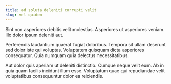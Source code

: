 ```yaml
---
title: ad soluta deleniti corrupti velit
slug: vel quidem
---
```


Sint non asperiores debitis velit molestias. Asperiores ut asperiores veniam. Illo dolor ipsum deleniti aut.

Perferendis laudantium quaerat fugiat doloribus. Tempora sit ullam deserunt sed dolor iste qui voluptas. Voluptatem quisquam dicta asperiores consequatur. Quia numquam quia delectus necessitatibus.

Aut dolor quis aperiam ut deleniti distinctio. Cumque neque velit eum. Ab in quia quam facilis incidunt illum esse. Voluptatum quae qui repudiandae velit voluptatibus consequuntur dolor ea reiciendis.
